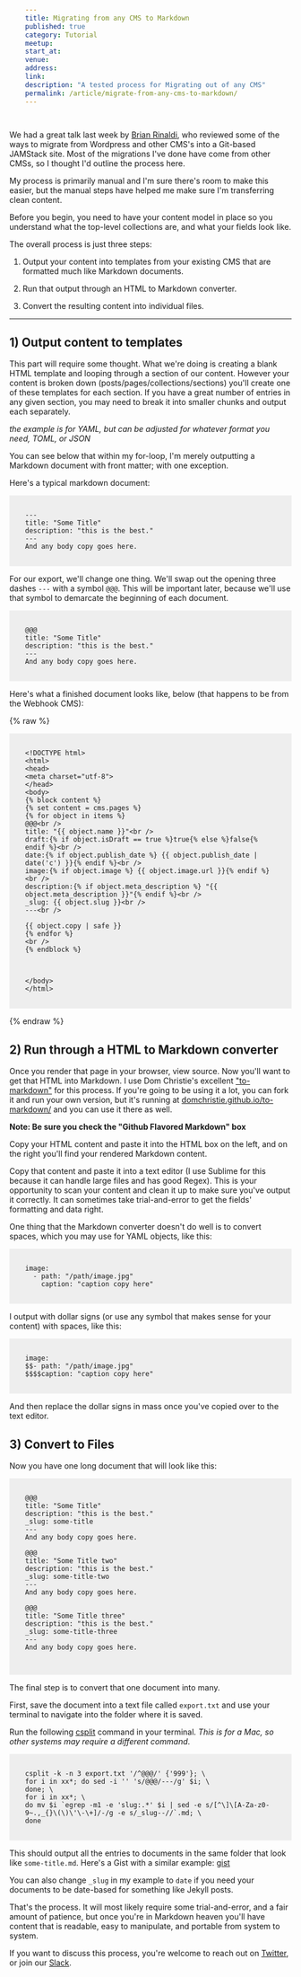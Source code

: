 ```yaml
---
title: Migrating from any CMS to Markdown
published: true
category: Tutorial
meetup:
start_at:
venue:
address:
link:
description: "A tested process for Migrating out of any CMS"
permalink: /article/migrate-from-any-cms-to-markdown/
---
```


We had a great talk last week by [Brian Rinaldi](https://www.youtube.com/watch?v=XjPZWh9oV7E&t=412s), who reviewed some of the ways to migrate from Wordpress and other CMS's into a Git-based JAMStack site. Most of the migrations I've done have come from other CMSs, so I thought I'd outline the process here.

My process is primarily manual and I'm sure there's room to make this easier, but the manual steps have helped me make sure I'm transferring clean content.

Before you begin, you need to have your content model in place so you understand what the top-level collections  are, and what your fields look like.

The overall process is just three steps:

1) Output your content into templates from your existing CMS that are formatted much like Markdown documents.

2) Run that output through an HTML to Markdown converter.

3) Convert the resulting content into individual files.

---

## 1) Output content to templates

This part will require some thought. What we're doing is creating a blank HTML template and looping through a section of our content. However your content is broken down (posts/pages/collections/sections) you'll create one of these templates for each section. If you have a great number of entries in any given section, you may need to break it into smaller chunks and output each separately.

_the example is for YAML, but can be adjusted for whatever format you need, TOML, or JSON_


You can see below that within my for-loop, I'm merely outputting a Markdown document with front matter; with one exception.

Here's a typical markdown document:

```
---
title: "Some Title"
description: "this is the best."
---
And any body copy goes here.
```


For our export, we'll change one thing. We'll swap out the opening three dashes `---` with a symbol `@@@`. This will be important later, because we'll use that symbol to demarcate the beginning of each document.

```
@@@
title: "Some Title"
description: "this is the best."
---
And any body copy goes here.
```

Here's what a finished document looks like, below (that happens to be from the Webhook CMS):

{% raw %}
```
<!DOCTYPE html>
<html>
<head>
<meta charset="utf-8">
</head>
<body>
{% block content %}
{% set content = cms.pages %}
{% for object in items %}
@@@<br />
title: "{{ object.name }}"<br />
draft:{% if object.isDraft == true %}true{% else %}false{% endif %}<br />
date:{% if object.publish_date %} {{ object.publish_date | date('c') }}{% endif %}<br />
image:{% if object.image %} {{ object.image.url }}{% endif %}<br />
description:{% if object.meta_description %} "{{ object.meta_description }}"{% endif %}<br />
_slug: {{ object.slug }}<br />
---<br />

{{ object.copy | safe }}
{% endfor %}
<br />
{% endblock %}



</body>
</html>
```
{% endraw %}

## 2) Run through a HTML to Markdown converter

Once you render that page in your browser, view source. Now you'll want to get that HTML into Markdown. I use Dom Christie's excellent ["to-markdown"](https://github.com/domchristie/to-markdown) for this process. If you're going to be using it a lot, you can fork it and run your own version, but it's running at [domchristie.github.io/to-markdown/](http://domchristie.github.io/to-markdown/) and you can use it there as well.

**Note: Be sure you check the "Github Flavored Markdown" box**

Copy your HTML content and paste it into the HTML box on the left, and on the right you'll find your rendered Markdown content.

Copy that content and paste it into a text editor (I use Sublime for this because it can handle large files and has good Regex).  This is your opportunity to scan your content and clean it up to make sure you've output it correctly. It can sometimes take trial-and-error to get the fields' formatting and data right.

One thing that the Markdown converter doesn't do well is to convert spaces, which you may use for YAML objects, like this:

```
image:
  - path: "/path/image.jpg"
    caption: "caption copy here"
```

I output with dollar signs (or use any symbol that makes sense for your content) with spaces, like this:

```
image:
$$- path: "/path/image.jpg"
$$$$caption: "caption copy here"
```

And then replace the dollar signs in mass once you've copied over to the text editor.

## 3) Convert to Files

Now you have one long document that will look like this:

```
@@@
title: "Some Title"
description: "this is the best."
_slug: some-title
---
And any body copy goes here.

@@@
title: "Some Title two"
description: "this is the best."
_slug: some-title-two
---
And any body copy goes here.

@@@
title: "Some Title three"
description: "this is the best."
_slug: some-title-three
---
And any body copy goes here.


```

The final step is to convert that one document into many.

First, save the document into a text file called `export.txt` and use your terminal to navigate into the folder where it is saved.

Run the following [csplit](http://man7.org/linux/man-pages/man1/csplit.1.html) command in your terminal. _This is for a Mac, so other systems may require a different command_.

```
csplit -k -n 3 export.txt '/^@@@/' {'999'}; \
for i in xx*; do sed -i '' 's/@@@/---/g' $i; \
done; \
for i in xx*; \
do mv $i `egrep -m1 -e 'slug:.*' $i | sed -e s/[^\]\[A-Za-z0-9~.,_{}\(\)\'\-\+]/-/g -e s/_slug--//`.md; \
done
```

This should output all the entries to documents in the same folder that look like `some-title.md`. Here's a Gist with a similar example: [gist](https://gist.github.com/budparr/d929f3d662baa341fb843cd36e3dfe04)

You can also change `_slug` in my example to `date` if you need your documents to be date-based for something like Jekyll posts.

That's the process. It will most likely require some trial-and-error, and a fair amount of patience, but once you're in Markdown heaven you'll have content that is readable, easy to manipulate, and portable from system to system.

If you want to discuss this process, you're welcome to reach out on [Twitter](https://twitter.com/thenewdynamic), or join our [Slack](/slack/).


<style>
pre  {
  background-color: #eee;
  padding: 2em;
  max-width: 100%;

}
article {
  overflow: hidden;
}
</style>
